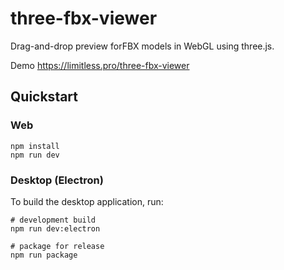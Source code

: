 # three-fbx-viewer
Drag-and-drop preview forFBX models in WebGL using three.js.

Demo https://limitless.pro/three-fbx-viewer

## Quickstart

### Web

```
npm install
npm run dev
```

### Desktop (Electron)

To build the desktop application, run:

```shell
# development build
npm run dev:electron

# package for release
npm run package
```
